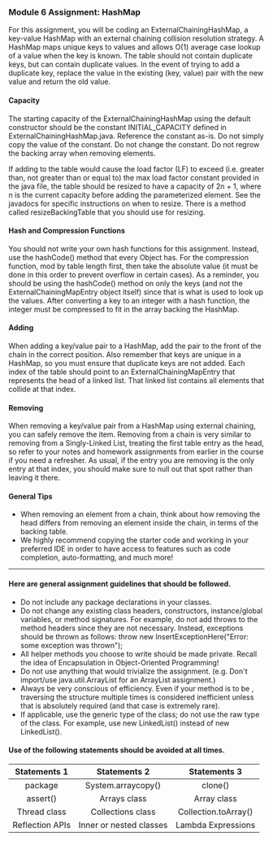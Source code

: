 ### Module 6 Assignment: HashMap

For this assignment, you will be coding an ExternalChainingHashMap, a key-value HashMap with an external chaining collision resolution strategy. A HashMap maps unique keys to values and allows O(1) average case lookup of a value when the key is known. The table should not contain duplicate keys, but can contain duplicate values. In the event of trying to add a duplicate key, replace the value in the existing (key, value) pair with the new value and return the old value.

#### Capacity
The starting capacity of the ExternalChainingHashMap using the default constructor should be the constant INITIAL_CAPACITY defined in ExternalChainingHashMap.java. Reference the constant as-is. Do not simply copy the value of the constant. Do not change the constant. Do not regrow the backing array when removing elements.

If adding to the table would cause the load factor (LF) to exceed (i.e. greater than, not greater than or equal to) the max load factor constant provided in the java file, the table should be resized to have a capacity of 2n + 1, where n is the current capacity before adding the parameterized element. See the javadocs for specific instructions on when to resize. There is a method called resizeBackingTable that you should use for resizing.

#### Hash and Compression Functions
You should not write your own hash functions for this assignment. Instead, use the hashCode() method that every Object has. For the compression function, mod by table length first, then take the absolute value (it must be done in this order to prevent overflow in certain cases). As a reminder, you should be using the hashCode() method on only the keys (and not the ExternalChainingMapEntry object itself) since that is what is used to look up the values. After converting a key to an integer with a hash function, the integer must be compressed to fit in the array backing the HashMap.

#### Adding
When adding a key/value pair to a HashMap, add the pair to the front of the chain in the correct position. Also remember that keys are unique in a HashMap, so you must ensure that duplicate keys are not added. Each index of the table should point to an ExternalChainingMapEntry that represents the head of a linked list. That linked list contains all elements that collide at that index.

#### Removing
When removing a key/value pair from a HashMap using external chaining, you can safely remove the item. Removing from a chain is very similar to removing from a Singly-Linked List, treating the first table entry as the head, so refer to your notes and homework assignments from earlier in the course if you need a refresher. As usual, if the entry you are removing is the only entry at that index, you should make sure to null out that spot rather than leaving it there.

#### General Tips

* When removing an element from a chain, think about how removing the head differs from removing an element inside the chain, in terms of the backing table.
* We highly recommend copying the starter code and working in your preferred IDE in order to have access to features such as code completion, auto-formatting, and much more!
---

#### Here are general assignment guidelines that should be followed.

* Do not include any package declarations in your classes.
* Do not change any existing class headers, constructors, instance/global variables, or method signatures. For example, do not add throws to the method headers since they are not necessary. Instead, exceptions should be thrown as follows: throw new InsertExceptionHere("Error: some exception was thrown");
* All helper methods you choose to write should be made private. Recall the idea of Encapsulation in Object-Oriented Programming!
* Do not use anything that would trivialize the assignment. (e.g. Don't import/use java.util.ArrayList for an ArrayList assignment.)
* Always be very conscious of efficiency. Even if your method is to be , traversing the structure multiple times is considered inefficient unless that is absolutely required (and that case is extremely rare).
* If applicable, use the generic type of the class; do not use the raw type of the class. For example, use new LinkedList<Integer>() instead of new LinkedList().

#### Use of the following statements should be avoided at all times.
| Statements 1 | Statements 2 | Statements 3 |
| :---: | :---: | :---: |
| package | System.arraycopy() | clone() |
| assert() | Arrays class | Array class |
| Thread class | Collections class | Collection.toArray() |
| Reflection APIs  | Inner or nested classes  | Lambda Expressions |
	
